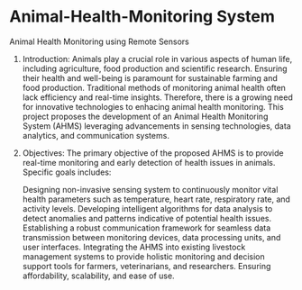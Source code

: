 # Animal-Health-Monitoring System
Animal Health Monitoring using Remote Sensors


1. Introduction:
Animals play a crucial role in various aspects of human life, including agriculture, food production and scientific research. Ensuring their health and well-being is paramount for sustainable farming and food production. Traditional methods of monitoring animal health often lack efficiency and real-time insights. Therefore, there is a growing need for innovative technologies to enhacing animal health monitoring. This project proposes the development of an Animal Health Monitoring System (AHMS) leveraging advancements in sensing technologies, data analytics, and communication systems.

2. Objectives:
The primary objective of the proposed AHMS is to provide real-time monitoring and early detection of health issues in animals. Specific goals includes:

    Designing non-invasive sensing system to continuously monitor vital health parameters such as temperature, heart rate, respiratory rate, and activity levels.
    Developing intelligent algorithms for data analysis to detect anomalies and patterns indicative of potential health issues.
    Establishing a robust communication framework for seamless data transmission between monitoring devices, data processing units, and user interfaces.
    Integrating the AHMS into existing livestock management systems to provide holistic monitoring and decision support tools for farmers, veterinarians, and researchers.
    Ensuring affordability, scalability, and ease of use.

